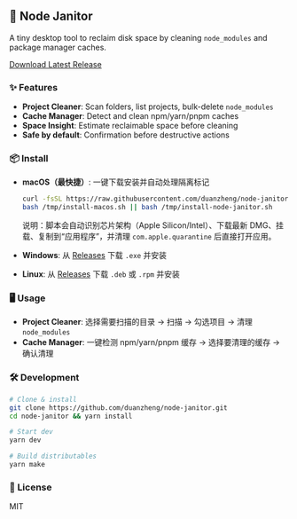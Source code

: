 ## 🧹 Node Janitor

A tiny desktop tool to reclaim disk space by cleaning `node_modules` and package manager caches.

[Download Latest Release](https://github.com/duanzheng/node-janitor/releases/latest)

### ✨ Features

- **Project Cleaner**: Scan folders, list projects, bulk-delete `node_modules`
- **Cache Manager**: Detect and clean npm/yarn/pnpm caches
- **Space Insight**: Estimate reclaimable space before cleaning
- **Safe by default**: Confirmation before destructive actions

### 📦 Install

- **macOS（最快捷）**: 一键下载安装并自动处理隔离标记

  ```bash
  curl -fsSL https://raw.githubusercontent.com/duanzheng/node-janitor/main/scripts/install-macos.sh -o /tmp/install-node-janitor.sh
  bash /tmp/install-macos.sh || bash /tmp/install-node-janitor.sh
  ```

  说明：脚本会自动识别芯片架构（Apple Silicon/Intel）、下载最新 DMG、挂载、复制到“应用程序”，并清理 `com.apple.quarantine` 后直接打开应用。

- **Windows**: 从 [Releases](https://github.com/duanzheng/node-janitor/releases/latest) 下载 `.exe` 并安装
- **Linux**: 从 [Releases](https://github.com/duanzheng/node-janitor/releases/latest) 下载 `.deb` 或 `.rpm` 并安装

### 🖥️ Usage

- **Project Cleaner**: 选择需要扫描的目录 → 扫描 → 勾选项目 → 清理 `node_modules`
- **Cache Manager**: 一键检测 npm/yarn/pnpm 缓存 → 选择要清理的缓存 → 确认清理

### 🛠️ Development

```bash
# Clone & install
git clone https://github.com/duanzheng/node-janitor.git
cd node-janitor && yarn install

# Start dev
yarn dev

# Build distributables
yarn make
```

### 📄 License

MIT
